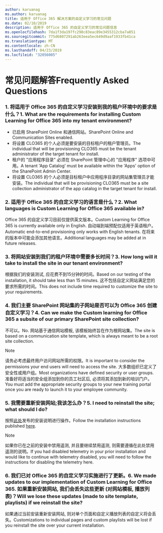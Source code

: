 ```yaml
---
author: karuanag
ms.author: karuanag
title: 适用于 Office 365 解决方案的自定义学习的常见问题
ms.date: 02/10/2019
description: 适用于 Office 365 的自定义学习的常见问题信息
ms.openlocfilehash: 7da1f3da197fc298c83eac89e3455312cba7a851
ms.sourcegitcommit: 775d6807291ab263eea5ec649d9aaf1933fb41ca
ms.translationtype: MT
ms.contentlocale: zh-CN
ms.lasthandoff: 04/23/2019
ms.locfileid: "32056005"
---
```

# <a name="frequently-asked-questions"></a><span data-ttu-id="ed6a3-103">常见问题解答</span><span class="sxs-lookup"><span data-stu-id="ed6a3-103">Frequently Asked Questions</span></span>

### <a name="1-what-are-the-requirements-for-installing-custom-learning-for-office-365-into-my-tenant-environment"></a><span data-ttu-id="ed6a3-104">1. 将适用于 Office 365 的自定义学习安装到我的租户环境中的要求是什么？</span><span class="sxs-lookup"><span data-stu-id="ed6a3-104">1. What are the requirements for installing Custom Learning for Office 365 into my tenant environment?</span></span>

- <span data-ttu-id="ed6a3-105">已启用 SharePoint Online 和通信网站。</span><span class="sxs-lookup"><span data-stu-id="ed6a3-105">SharePoint Online and Communication Sites enabled.</span></span>
- <span data-ttu-id="ed6a3-106">将设置 CLO365 的个人必须是要安装的目标租户的租户管理员。</span><span class="sxs-lookup"><span data-stu-id="ed6a3-106">The individual that will be provisioning CLO365 must be the tenant administrator of the target tenant for install.</span></span>
- <span data-ttu-id="ed6a3-107">租户的 "应用程序目录" 必须在 SharePoint 管理中心的 "应用程序" 选项中可用。</span><span class="sxs-lookup"><span data-stu-id="ed6a3-107">A tenant 'App Catalog' must be available within the 'Apps' option of the SharePoint Admin Center.</span></span>
- <span data-ttu-id="ed6a3-108">将设置 CLO365 的个人必须是目标租户中应用程序目录的网站集管理员才能安装。</span><span class="sxs-lookup"><span data-stu-id="ed6a3-108">The individual that will be provisioning CLO365 must be a site collection administrator of the app catalog in the target tenant for install.</span></span>

### <a name="2-what-languages-is-custom-learning-for-office-365-available-in"></a><span data-ttu-id="ed6a3-109">2. 适用于 Office 365 的自定义学习的语言是什么？</span><span class="sxs-lookup"><span data-stu-id="ed6a3-109">2. What languages is Custom Learning for Office 365 available in?</span></span>

<span data-ttu-id="ed6a3-110">Office 365 的自定义学习目前仅提供英文版本。</span><span class="sxs-lookup"><span data-stu-id="ed6a3-110">Custom Learning for Office 365 is currently available only in English.</span></span> <span data-ttu-id="ed6a3-111">自动端到端预配仅适用于英语租户。</span><span class="sxs-lookup"><span data-stu-id="ed6a3-111">Automatic end-to-end provisioning only works with English tenants.</span></span> <span data-ttu-id="ed6a3-112">在将来的版本中可能会添加其他语言。</span><span class="sxs-lookup"><span data-stu-id="ed6a3-112">Additional languages may be added at in future releases.</span></span>

### <a name="3-how-long-will-it-take-to-install-the-site-in-our-tenant-environment"></a><span data-ttu-id="ed6a3-113">3. 将网站安装到我们的租户环境中需要多长时间？</span><span class="sxs-lookup"><span data-stu-id="ed6a3-113">3. How long will it take to install the site in our tenant environment?</span></span>

<span data-ttu-id="ed6a3-114">根据我们的安装测试, 应花费不到15分钟的时间。</span><span class="sxs-lookup"><span data-stu-id="ed6a3-114">Based on our testing of the installation, it should take less than 15 minutes.</span></span> <span data-ttu-id="ed6a3-115">这不包括自定义网站满足您的要求所需的时间。</span><span class="sxs-lookup"><span data-stu-id="ed6a3-115">This does not include time required to customize the site to your requirements.</span></span>

### <a name="4-can-we-make-the-custom-learning-for-office-365-a-subsite-of-our-primary-sharepoint-site-collection"></a><span data-ttu-id="ed6a3-116">4. 我们主要 SharePoint 网站集的子网站是否可以为 Office 365 创建自定义学习？</span><span class="sxs-lookup"><span data-stu-id="ed6a3-116">4. Can we make the Custom learning for Office 365 a subsite of our primary SharePoint site collection?</span></span>

<span data-ttu-id="ed6a3-117">不可以。</span><span class="sxs-lookup"><span data-stu-id="ed6a3-117">No.</span></span> <span data-ttu-id="ed6a3-118">网站基于通信网站模板, 该模板始终旨在作为根网站集。</span><span class="sxs-lookup"><span data-stu-id="ed6a3-118">The site is based on a communication site template, which is always meant to be a root site collection.</span></span>

> [!NOTE]
> <span data-ttu-id="ed6a3-119">请务必考虑最终用户访问网站所需的权限。</span><span class="sxs-lookup"><span data-stu-id="ed6a3-119">It is important to consider the permissions your end users will need to access the site.</span></span> <span data-ttu-id="ed6a3-120">大多数组织已定义了安全性或用户组。</span><span class="sxs-lookup"><span data-stu-id="ed6a3-120">Most organizations have defined security or user groups.</span></span> <span data-ttu-id="ed6a3-121">准备好将适当的安全组添加到你的员工社区后, 必须将其添加到新的培训门户。</span><span class="sxs-lookup"><span data-stu-id="ed6a3-121">You must add the appropriate security groups to your new training portal once you are ready to launch it to your employee community.</span></span>

### <a name="5-i-need-to-reinstall-the-site-what-should-i-do"></a><span data-ttu-id="ed6a3-122">5. 我需要重新安装网站;我该怎么办？</span><span class="sxs-lookup"><span data-stu-id="ed6a3-122">5. I need to reinstall the site; what should I do?</span></span>

<span data-ttu-id="ed6a3-123">按照[此处](custom_provision.md)发布的安装说明进行操作。</span><span class="sxs-lookup"><span data-stu-id="ed6a3-123">Follow the installation instructions published [here](custom_provision.md).</span></span>

> [!NOTE]
> <span data-ttu-id="ed6a3-124">如果你已在之前的安装中禁用遥测, 并且要继续禁用遥测, 则需要遵循在此处禁用遥测的说明。</span><span class="sxs-lookup"><span data-stu-id="ed6a3-124">If you had disabled telemetry in your prior installation and would like to continue with telemetry disabled, you will need to follow the instructions for disabling the telemetry here.</span></span>

### <a name="6-we-made-updates-to-our-implementation-of-custom-learning-for-office-365-will-we-lose-these-updates-made-to-site-template-playlists-if-we-reinstall-the-site"></a><span data-ttu-id="ed6a3-125">6. 我们已对 Office 365 的自定义学习实施进行了更新。</span><span class="sxs-lookup"><span data-stu-id="ed6a3-125">6. We made updates to our implementation of Custom Learning for Office 365.</span></span> <span data-ttu-id="ed6a3-126">如果重新安装网站, 我们会丢失这些更新 (对网站模板, 播放列表)？</span><span class="sxs-lookup"><span data-stu-id="ed6a3-126">Will we lose these updates (made to site template, playlists) if we reinstall the site?</span></span>

<span data-ttu-id="ed6a3-127">如果通过当前安装重新安装网站, 则对单个页面和自定义播放列表的自定义将会丢失。</span><span class="sxs-lookup"><span data-stu-id="ed6a3-127">Customizations to individual pages and custom playlists will be lost if you reinstall the site over your current installation.</span></span>  